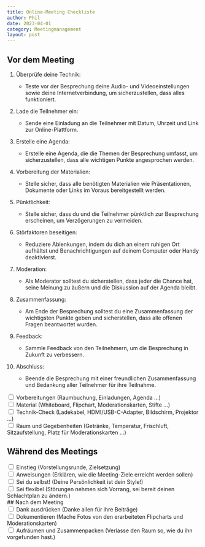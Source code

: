 ```yaml
---
title: Online-Meeting Checkliste
author: Phil
date: 2023-04-01
category: Meetingmanagement
layout: post
---
```

## Vor dem Meeting


1. Überprüfe deine Technik: 
   - Teste vor der Besprechung deine Audio- und Videoeinstellungen sowie deine Internetverbindung, um sicherzustellen, dass alles funktioniert.

2. Lade die Teilnehmer ein: 
   - Sende eine Einladung an die Teilnehmer mit Datum, Uhrzeit und Link zur Online-Plattform.

3. Erstelle eine Agenda: 
   - Erstelle eine Agenda, die die Themen der Besprechung umfasst, um sicherzustellen, dass alle wichtigen Punkte angesprochen werden.

4. Vorbereitung der Materialien: 
   - Stelle sicher, dass alle benötigten Materialien wie Präsentationen, Dokumente oder Links im Voraus bereitgestellt werden.

5. Pünktlichkeit: 
   - Stelle sicher, dass du und die Teilnehmer pünktlich zur Besprechung erscheinen, um Verzögerungen zu vermeiden.

6. Störfaktoren beseitigen: 
   - Reduziere Ablenkungen, indem du dich an einem ruhigen Ort aufhältst und Benachrichtigungen auf deinem Computer oder Handy deaktivierst.

7. Moderation: 
   - Als Moderator solltest du sicherstellen, dass jeder die Chance hat, seine Meinung zu äußern und die Diskussion auf der Agenda bleibt.

8. Zusammenfassung: 
   - Am Ende der Besprechung solltest du eine Zusammenfassung der wichtigsten Punkte geben und sicherstellen, dass alle offenen Fragen beantwortet wurden.

9. Feedback: 
   - Sammle Feedback von den Teilnehmern, um die Besprechung in Zukunft zu verbessern.

10. Abschluss: 
    - Beende die Besprechung mit einer freundlichen Zusammenfassung und Bedankung aller Teilnehmer für ihre Teilnahme.



<div class="form-group ">
    <div class="col-md-5">
        <div class="checkbox">
            <input type="checkbox" name="packersOff" id="packers" value="1"/>
            <label for="packers" class="strikethrough">Vorbereitungen (Raumbuchung, Einladungen, Agenda ...)</label>
        </div>
       <div class="checkbox">
            <input type="checkbox" name="packersOff" id="packers" value="2"/>
            <label for="packers" class="strikethrough">Material (Whiteboard, Flipchart, Moderationskarten, Stifte ...)</label>
        </div>
     </div>
   <div class="checkbox">
            <input type="checkbox" name="packersOff" id="packers" value="3"/>
            <label for="packers" class="strikethrough">Technik-Check (Ladekabel, HDMI/USB-C-Adapter, Bildschirm, Projektor ...)</label>
        </div>
        <div class="checkbox">
            <input type="checkbox" name="packersOff" id="packers" value="3"/>
            <label for="packers" class="strikethrough">Raum und Gegebenheiten (Getränke, Temperatur, Frischluft, Sitzaufstellung, Platz für Moderationskarten ...)</label>
        </div>
</div>

## Während des Meetings
<div class="form-group ">
    <div class="col-md-5">
        <div class="checkbox">
            <input type="checkbox" name="packersOff" id="packers" value="1"/>
            <label for="packers" class="strikethrough">Einstieg (Vorstellungsrunde, Zielsetzung)</label>
        </div>
       <div class="checkbox">
            <input type="checkbox" name="packersOff" id="packers" value="2"/>
            <label for="packers" class="strikethrough">Anweisungen (Erklären, wie die Meeting-Ziele erreicht werden sollen)</label>
        </div>
     </div>
   <div class="checkbox">
            <input type="checkbox" name="packersOff" id="packers" value="3"/>
            <label for="packers" class="strikethrough">Sei du selbst! (Deine Persönlichkeit ist dein Style!)</label>
        </div>
         <div class="checkbox">
            <input type="checkbox" name="packersOff" id="packers" value="3"/>
            <label for="packers" class="strikethrough">Sei flexibel (Störungen nehmen sich Vorrang, sei bereit deinen Schlachtplan zu ändern.)</label>
        </div>
         </div>
## Nach dem Meeting
<div class="form-group ">
    <div class="col-md-5">
        <div class="checkbox">
            <input type="checkbox" name="packersOff" id="packers" value="1"/>
            <label for="packers" class="strikethrough">Dank ausdrücken (Danke allen für ihre Beiträge)</label>
        </div>
       <div class="checkbox">
            <input type="checkbox" name="packersOff" id="packers" value="2"/>
            <label for="packers" class="strikethrough">Dokumentieren (Mache Fotos von den erarbeiteten Flipcharts und Moderationskarten)</label>
        </div>
     </div>
   <div class="checkbox">
            <input type="checkbox" name="packersOff" id="packers" value="3"/>
            <label for="packers" class="strikethrough">Aufräumen und Zusammenpacken (Verlasse den Raum so, wie du ihn vorgefunden hast.)</label>
        </div>
         </div>
